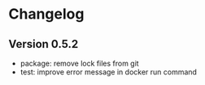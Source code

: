 
# Changelog

## Version 0.5.2

* package: remove lock files from git
* test: improve error message in docker run command
